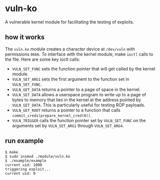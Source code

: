 # vuln-ko
A vulnerable kernel module for facilitating the testing of exploits. 

## how it works
The `vuln.ko` module creates a character device at `/dev/vuln` with permissions `0666`. To interface with the kernel module, make `ioctl` calls to the file. Here are some key ioctl calls: 
 - `VULN_SET_FUNC` sets the function pointer that will get called by the kernel module.
 - `VULN_SET_ARG1` sets the first argument to the function set in `VULN_SET_FUNC`.
 - `VULN_GET_DATA` returns a pointer to a page of space in the kernel.
 - `VULN_SET_DATA` allows a userspace program to write up to a page of bytes to memory that lies in the kernel at the address pointed by `VULN_GET_DATA`. This is particularly useful for testing ROP payloads.
 - `VULN_GET_ROOT` returns a pointer to a function that calls `commit_creds(prepare_kernel_cred(0))`.
 - `VULN_TRIGGER` calls the function pointer set by `VULN_SET_FUNC` on the arguments set by `VULN_SET_ARG1` through `VULN_SET_ARG4`.

## run example 
```
$ make
$ sudo insmod ./module/vuln.ko
$ ./example/example
current uid: 1000
triggering exploit...
current uid: 0
```
